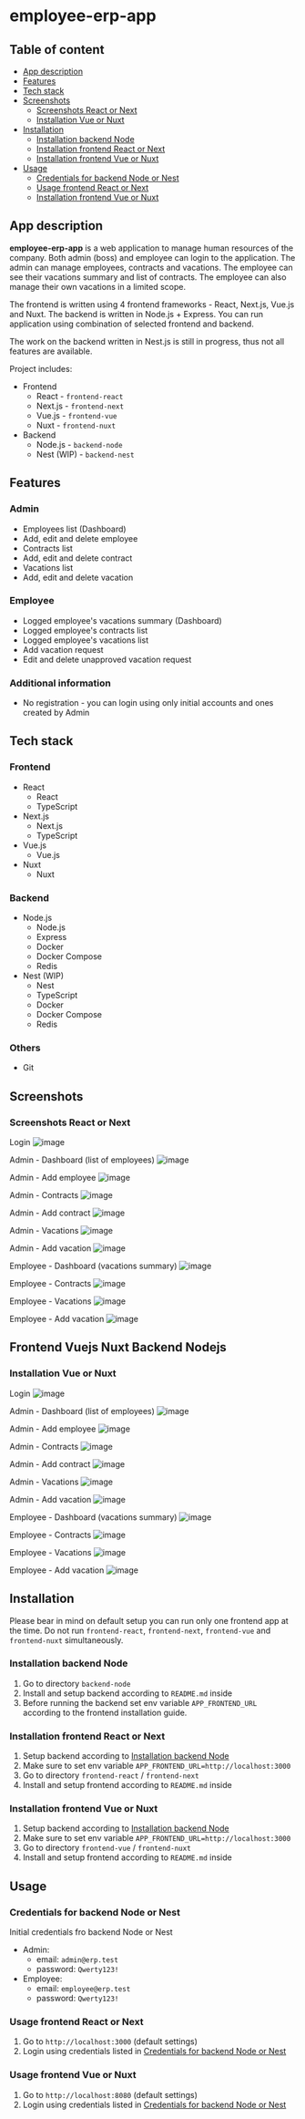 # employee-erp-app

## Table of content

- [App description](#app-description)
- [Features](#features)
- [Tech stack](#tech-stack)
- [Screenshots](#screenshots)
  - [Screenshots React or Next](#screenshots-react-or-next)
  - [Installation Vue or Nuxt](#screenshots-vue-or-nuxt)
- [Installation](#installation)
  - [Installation backend Node](#installation-backend-node)
  - [Installation frontend React or Next](#installation-frontend-react-or-next)
  - [Installation frontend Vue or Nuxt](#installation-frontend-vue-or-nuxt)
- [Usage](#usage)
  - [Credentials for backend Node or Nest](#credentials-for-backend-node-or-nest)
  - [Usage frontend React or Next](#usage-frontend-react-or-next)
  - [Installation frontend Vue or Nuxt](#usage-frontend-vue-or-nuxt)

## App description

**employee-erp-app** is a web application to manage human resources of the company. Both admin (boss) and employee can login to the application. The admin can manage employees, contracts and vacations. The employee can see their vacations summary and list of contracts. The employee can also manage their own vacations in a limited scope.

The frontend is written using 4 frontend frameworks - React, Next.js, Vue.js and Nuxt. The backend is written in Node.js + Express. You can run application using combination of selected frontend and backend.

The work on the backend written in Nest.js is still in progress, thus not all features are available.

Project includes:

- Frontend
  - React - `frontend-react`
  - Next.js - `frontend-next`
  - Vue.js - `frontend-vue`
  - Nuxt - `frontend-nuxt`
- Backend
  - Node.js - `backend-node`
  - Nest (WIP) - `backend-nest`

## Features

### Admin

- Employees list (Dashboard)
- Add, edit and delete employee
- Contracts list
- Add, edit and delete contract
- Vacations list
- Add, edit and delete vacation

### Employee

- Logged employee's vacations summary (Dashboard)
- Logged employee's contracts list
- Logged employee's vacations list
- Add vacation request
- Edit and delete unapproved vacation request

### Additional information

- No registration - you can login using only initial accounts and ones created by Admin

## Tech stack

### Frontend

- React
  - React
  - TypeScript
- Next.js
  - Next.js
  - TypeScript
- Vue.js
  - Vue.js
- Nuxt
  - Nuxt

### Backend

- Node.js
  - Node.js
  - Express
  - Docker
  - Docker Compose
  - Redis
- Nest (WIP)
  - Nest
  - TypeScript
  - Docker
  - Docker Compose
  - Redis

### Others

- Git

## Screenshots

### Screenshots React or Next

Login
![image](screenshots/react/react-login.png)

Admin - Dashboard (list of employees)
![image](screenshots/react/react-admin-dashboard.png)

Admin - Add employee
![image](screenshots/react/react-admin-add-employee.png)

Admin - Contracts
![image](screenshots/react/react-admin-contracts.png)

Admin - Add contract
![image](screenshots/react/react-admin-add-contract.png)

Admin - Vacations
![image](screenshots/react/react-admin-vacations.png)

Admin - Add vacation
![image](screenshots/react/react-admin-add-vacation.png)

Employee - Dashboard (vacations summary)
![image](screenshots/react/react-employee-dashboard.png)

Employee - Contracts
![image](screenshots/react/react-employee-contracts.png)

Employee - Vacations
![image](screenshots/react/react-employee-vacations.png)

Employee - Add vacation
![image](screenshots/react/react-employee-add-vacation.png)

## Frontend Vuejs Nuxt Backend Nodejs

### Installation Vue or Nuxt

Login
![image](screenshots/vue/vue-login.png)

Admin - Dashboard (list of employees)
![image](screenshots/vue/vue-admin-dashboard.png)

Admin - Add employee
![image](screenshots/vue/vue-admin-add-employee.png)

Admin - Contracts
![image](screenshots/vue/vue-admin-contracts.png)

Admin - Add contract
![image](screenshots/vue/vue-admin-add-contract.png)

Admin - Vacations
![image](screenshots/vue/vue-admin-vacations.png)

Admin - Add vacation
![image](screenshots/vue/vue-admin-add-vacation.png)

Employee - Dashboard (vacations summary)
![image](screenshots/vue/vue-employee-dashboard.png)

Employee - Contracts
![image](screenshots/vue/vue-employee-contracts.png)

Employee - Vacations
![image](screenshots/vue/vue-employee-vacations.png)

Employee - Add vacation
![image](screenshots/vue/vue-employee-add-vacation.png)

## Installation

Please bear in mind on default setup you can run only one frontend app at the time. Do not run `frontend-react`, `frontend-next`, `frontend-vue` and `frontend-nuxt` simultaneously.

### Installation backend Node

1. Go to directory `backend-node`
2. Install and setup backend according to `README.md` inside
3. Before running the backend set env variable `APP_FRONTEND_URL` according to the frontend installation guide.

### Installation frontend React or Next

1. Setup backend according to [Installation backend Node](#installation-backend-node)
2. Make sure to set env variable `APP_FRONTEND_URL=http://localhost:3000`
3. Go to directory `frontend-react` / `frontend-next`
4. Install and setup frontend according to `README.md` inside

### Installation frontend Vue or Nuxt

1. Setup backend according to [Installation backend Node](#installation-backend-node)
2. Make sure to set env variable `APP_FRONTEND_URL=http://localhost:3000`
3. Go to directory `frontend-vue` / `frontend-nuxt`
4. Install and setup frontend according to `README.md` inside

## Usage

### Credentials for backend Node or Nest

Initial credentials fro backend Node or Nest

- Admin:
  - email: `admin@erp.test`
  - password: `Qwerty123!`
- Employee:
  - email: `employee@erp.test`
  - password: `Qwerty123!`

### Usage frontend React or Next

1. Go to `http://localhost:3000` (default settings)
2. Login using credentials listed in [Credentials for backend Node or Nest](#credentials-for-backend-node-or-nest)

### Usage frontend Vue or Nuxt

1. Go to `http://localhost:8080` (default settings)
2. Login using credentials listed in [Credentials for backend Node or Nest](#credentials-for-backend-node-or-nest)
